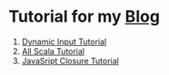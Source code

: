 # Tutorial for my [Blog](https://www.edward-huang.com)

1. [Dynamic Input Tutorial](dynamic-input-tutorial/README.md)
2. [All Scala Tutorial](ScalaTutorial/README.md)
3. [JavaSript Closure Tutorial](ClosureTutorial/README.md)
